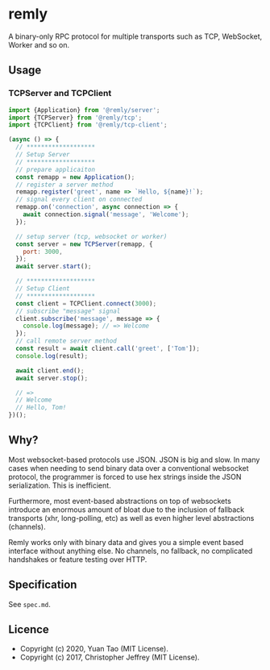 # remly

A binary-only RPC protocol for multiple transports such as TCP, WebSocket, Worker and so on.

## Usage

### TCPServer and TCPClient

```js
import {Application} from '@remly/server';
import {TCPServer} from '@remly/tcp';
import {TCPClient} from '@remly/tcp-client';

(async () => {
  // *******************
  // Setup Server
  // *******************
  // prepare applicaiton
  const remapp = new Application();
  // register a server method
  remapp.register('greet', name => `Hello, ${name}!`);
  // signal every client on connected
  remapp.on('connection', async connection => {
    await connection.signal('message', 'Welcome');
  });

  // setup server (tcp, websocket or worker)
  const server = new TCPServer(remapp, {
    port: 3000,
  });
  await server.start();

  // *******************
  // Setup Client
  // *******************
  const client = TCPClient.connect(3000);
  // subscribe "message" signal
  client.subscribe('message', message => {
    console.log(message); // => Welcome
  });
  // call remote server method
  const result = await client.call('greet', ['Tom']);
  console.log(result);

  await client.end();
  await server.stop();

  // =>
  // Welcome
  // Hello, Tom!
})();
```

## Why?

Most websocket-based protocols use JSON. JSON is big and slow. In many cases when needing to send binary data over a
conventional websocket protocol, the programmer is forced to use hex strings inside the JSON serialization. This is
inefficient.

Furthermore, most event-based abstractions on top of websockets introduce an enormous amount of bloat due to the
inclusion of fallback transports (xhr, long-polling, etc) as well as even higher level abstractions (channels).

Remly works only with binary data and gives you a simple event based interface without anything else. No channels, no
fallback, no complicated handshakes or feature testing over HTTP.

## Specification

See `spec.md`.

## Licence

- Copyright (c) 2020, Yuan Tao (MIT License).
- Copyright (c) 2017, Christopher Jeffrey (MIT License).
